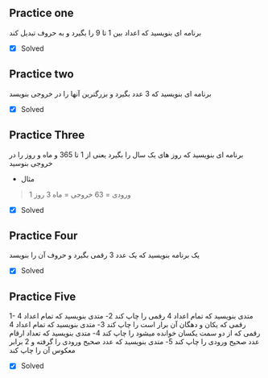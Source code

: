 ## Practice one

برنامه ای بنویسید که اعداد بین 1 تا 9 را بگیرد و به حروف تبدیل کند
 - [x] Solved
## Practice two

برنامه ای بنویسید که 3 عدد بگیرد و بزرگترین آنها را در خروجی بنویسد
 - [x] Solved
## Practice Three

برنامه ای بنویسید که روز های یک سال را بگیرد یعنی از 1 تا 365 و ماه و روز را در خروجی بنوسید

 - مثال
> ورودی = 63
>   خروجی = ماه 3 روز 1
 - [x] Solved
 
## Practice Four

 یک برنامه بنویسید که یک عدد 3 رقمی بگیرد و حروف آن را بنویسد
 - [x] Solved


## Practice Five

1- متدی بنویسید که تمام اعداد 4 رقمی را چاپ کند
2- متدی بنویسید که تمام اعداد 4 رقمی که یکان و دهگان آن برار است را چاپ کند
3- متدی بنویسید که تمام اعداد 4 رقمی که از دو سمت یکسان خوانده میشود را چاپ کند
4- متدی بنویسید که تعداد ارقام عدد صحیح ورودی را چاپ کند
5- متدی بنویسید که عدد صحیح ورودی را گرفته و 2 برابر معکوس آن را چاپ کند

- [x] Solved